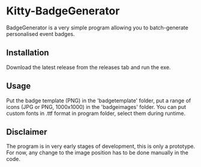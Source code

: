 # Kitty-BadgeGenerator

BadgeGenerator is a very simple program allowing you to batch-generate personalised event badges.

## Installation

Download the latest release from the releases tab and run the exe.

## Usage

Put the badge template (PNG) in the 'badgetemplate' folder, put a range of icons (JPG or PNG, 1000x1000) in the 'badgeimages' folder.
You can put custom fonts in .ttf format in program folder, select them during runtime.

## Disclaimer

The program is in very early stages of development, this is only a prototype. For now, any change to the image position has to be done manually in the code.